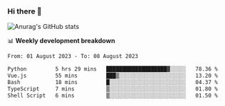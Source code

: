 ### Hi there 👋
![Anurag's GitHub stats](https://github-readme-stats.vercel.app/api?username=jami1024&show_icons=true&theme=radical)

📊 **Weekly development breakdown**
<!--START_SECTION:waka-->

```txt
From: 01 August 2023 - To: 08 August 2023

Python         5 hrs 29 mins   ███████████████████▓░░░░░   78.36 %
Vue.js         55 mins         ███▒░░░░░░░░░░░░░░░░░░░░░   13.20 %
Bash           18 mins         █░░░░░░░░░░░░░░░░░░░░░░░░   04.37 %
TypeScript     7 mins          ▒░░░░░░░░░░░░░░░░░░░░░░░░   01.80 %
Shell Script   6 mins          ▒░░░░░░░░░░░░░░░░░░░░░░░░   01.50 %
```

<!--END_SECTION:waka-->
<!--
**jami1024/jami1024** is a ✨ _special_ ✨ repository because its `README.md` (this file) appears on your GitHub profile.

Here are some ideas to get you started:

- 🔭 I’m currently working on ...
- 🌱 I’m currently learning ...
- 👯 I’m looking to collaborate on ...
- 🤔 I’m looking for help with ...
- 💬 Ask me about ...
- 📫 How to reach me: ...
- 😄 Pronouns: ...
- ⚡ Fun fact: ...
-->
